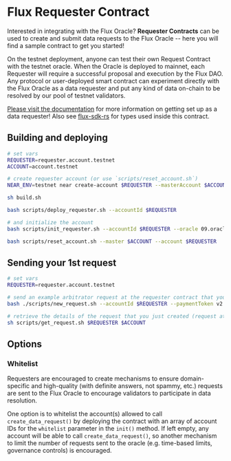 # Flux Requester Contract

Interested in integrating with the Flux Oracle? **Requester Contracts** can be used to create and submit data requests to the Flux Oracle -- here you will find a sample contract to get you started!

On the testnet deployment, anyone can test their own Request Contract with the testnet oracle. When the Oracle is deployed to mainnet, each Requester will require a successful proposal and execution by the Flux DAO. Any protocol or user-deployed smart contract can experiment directly with the Flux Oracle as a data requester and put any kind of data on-chain to be resolved by our pool of testnet validators.

[Please visit the documentation](https://docs.fluxprotocol.org/docs/getting-started/data-requesters) for more information on getting set up as a data requester! Also see [flux-sdk-rs](https://github.com/fluxprotocol/flux-sdk-rs) for types used inside this contract.

## Building and deploying

```bash
# set vars
REQUESTER=requester.account.testnet
ACCOUNT=account.testnet

# create requester account (or use `scripts/reset_account.sh`)
NEAR_ENV=testnet near create-account $REQUESTER --masterAccount $ACCOUNT --initialBalance 10

sh build.sh

bash scripts/deploy_requester.sh --accountId $REQUESTER

# and initialize the account
bash scripts/init_requester.sh --accountId $REQUESTER --oracle 09.oracle.flux-dev --patmentToken v2.wnear.flux-dev

bash scripts/reset_account.sh --master $ACCOUNT --account $REQUESTER
```

## Sending your 1st request

```bash
# set vars
REQUESTER=requester.account.testnet

# send an example arbitrator request at the requester contract that you just deployed
bash ./scripts/new_request.sh --accountId $REQUESTER --paymentToken v2.wnear.flux-dev  --senderId $ACCOUNT

# retrieve the details of the request that you just created (request at accountId)
sh scripts/get_request.sh $REQUESTER $ACCOUNT
```

## Options

### Whitelist

Requesters are encouraged to create mechanisms to ensure domain-specific and high-quality (with definite answers, not spammy, etc.) requests are sent to the Flux Oracle to encourage validators to participate in data resolution.

One option is to whitelist the account(s) allowed to call `create_data_request()` by deploying the contract with an array of account IDs for the `whitelist` parameter in the `init()` method. If left empty, any account will be able to call `create_data_request()`, so another mechanism to limit the number of requests sent to the oracle (e.g. time-based limits, governance controls) is encouraged.
